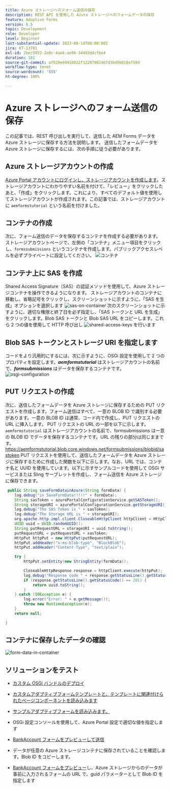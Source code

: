```yaml
---
title: Azure ストレージへのフォーム送信の保存
description: REST API を使用した Azure ストレージへのフォームデータの保存
feature: Adaptive Forms
version: 6.5
topic: Development
role: Developer
level: Beginner
last-substantial-update: 2023-08-14T00:00:00Z
jira: KT-13781
exl-id: 2bec5953-2e0c-4ae6-ae98-34492d4cfbe4
duration: 181
source-git-commit: af928e60410022f12207082467d3bd9b818af59d
workflow-type: tm+mt
source-wordcount: '555'
ht-degree: 100%

---
```


# Azure ストレージへのフォーム送信の保存

この記事では、REST 呼び出しを実行して、送信した AEM Forms データを Azure ストレージに保存する方法を説明します。
送信したフォームデータを Azure ストレージに保存するには、次の手順に従う必要があります。

## Azure ストレージアカウントの作成

[Azure Portal アカウントにログインし、ストレージアカウントを作成します](https://learn.microsoft.com//ja-jp/azure/storage/common/storage-account-create?tabs=azure-portal#create-a-storage-account-1)。ストレージアカウントにわかりやすい名前を付けて、「レビュー」をクリックしたあと、「作成」をクリックします。これにより、すべてのデフォルト値を使用してストレージアカウントが作成されます。この記事では、ストレージアカウントに `aemformstutorial` という名前を付けました。


## コンテナの作成

次に、フォーム送信のデータを保存するコンテナを作成する必要があります。
ストレージアカウントページで、左側の「コンテナ」メニュー項目をクリックし、`formssubmissions` というコンテナを作成します。パブリックアクセスレベルを必ずプライベートに設定してください。
![コンテナ](./assets/new-container.png)

## コンテナ上に SAS を作成

Shared Access Signature（SAS）の認証メソッドを使用して、Azure ストレージコンテナを操作できるようになります。
ストレージアカウントのコンテナに移動し、省略記号をクリックし、スクリーンショットに示すように、「SAS を生成」オプションを選択します
![sas-on-container](./assets/sas-on-container.png)
次のスクリーンショットに示すように、適切な権限と終了日を必ず指定し、「SAS トークンと URL を生成」をクリックします。Blob SAS トークンと Blob SAS URL をコピーします。これら 2 つの値を使用して HTTP 呼び出し
![shared-access-keys](./assets/shared-access-signature.png) を行います


## Blob SAS トークンとストレージ URI を指定します

コードをより汎用的にするには、次に示すように、OSGi 設定を使用して 2 つのプロパティを設定します。_**aemformstutorial**_ はストレージアカウントの名前で、_**formsubmissions**_ はデータを保存するコンテナです。
![osgi-configuration](./assets/azure-portal-osgi-configuration.png)


## PUT リクエストの作成

次に、送信したフォームデータを Azure ストレージに保存するための PUT リクエストを作成します。フォーム送信はすべて、一意の BLOB ID で識別する必要があります。一意の BLOB ID は通常、コード内で作成し、PUT リクエストの URL に挿入します。
PUT リクエストの URL の一部を以下に示します。`aemformstutorial` はストレージアカウントの名前で、formsubmissions は一意の BLOB ID でデータを保存するコンテナです。URL の残りの部分は同じままです。
https://aemformstutorial.blob.core.windows.net/formsubmissions/blobid/sastoken
PUT リクエストを使用して、送信したフォームデータを Azure ストレージに保存するために作成した関数を以下に示します。なお、URL では、コンテナ名と UUID を使用しています。以下に示すサンプルコードを使用して OSGi サービスまたは Sling サーブレットを作成し、フォーム送信を Azure ストレージに保存できます。

```java
 public String saveFormDatainAzure(String formData) {
    log.debug("in SaveFormData!!!!!" + formData);
    String sasToken = azurePortalConfigurationService.getSASToken();
    String storageURI = azurePortalConfigurationService.getStorageURI();
    log.debug("The SAS Token is " + sasToken);
    log.debug("The Storage URL is " + storageURI);
    org.apache.http.impl.client.CloseableHttpClient httpClient = HttpClientBuilder.create().build();
    UUID uuid = UUID.randomUUID();
    String putRequestURL = storageURI + uuid.toString();
    putRequestURL = putRequestURL + sasToken;
    HttpPut httpPut = new HttpPut(putRequestURL);
    httpPut.addHeader("x-ms-blob-type", "BlockBlob");
    httpPut.addHeader("Content-Type", "text/plain");

    try {
        httpPut.setEntity(new StringEntity(formData));

        CloseableHttpResponse response = httpClient.execute(httpPut);
        log.debug("Response code " + response.getStatusLine().getStatusCode());
        if (response.getStatusLine().getStatusCode() == 201) {
            return uuid.toString();
        }
    } catch (IOException e) {
        log.error("Error: " + e.getMessage());
        throw new RuntimeException(e);
    }
    return null;

}
```

## コンテナに保存したデータの確認

![form-data-in-container](./assets/form-data-in-container.png)

## ソリューションをテスト

* [カスタム OSGi バンドルのデプロイ](./assets/SaveAndFetchFromAzure.core-1.0.0-SNAPSHOT.jar)

* [カスタムアダプティブフォームテンプレートと、テンプレートに関連付けられたページコンポーネントを読み込みます](./assets/store-and-fetch-from-azure.zip)

* [サンプルアダプティブフォームを読み込みます。](./assets/bank-account-sample-form.zip)

* OSGi 設定コンソールを使用して、Azure Portal 設定で適切な値を指定します
* [BankAccount フォームをプレビューして送信](http://localhost:4502/content/dam/formsanddocuments/azureportalstorage/bankaccount/jcr:content?wcmmode=disabled)

* データが任意の Azure ストレージコンテナに保存されていることを確認します。Blob ID をコピーします。
* [BankAccount フォームをプレビュー](http://localhost:4502/content/dam/formsanddocuments/azureportalstorage/bankaccount/jcr:content?wcmmode=disabled&amp;guid=dba8ac0b-8be6-41f2-9929-54f627a649f6)し、Azure ストレージからのデータが事前に入力されるフォームの URL で、guid パラメーターとして Blob ID を指定します

